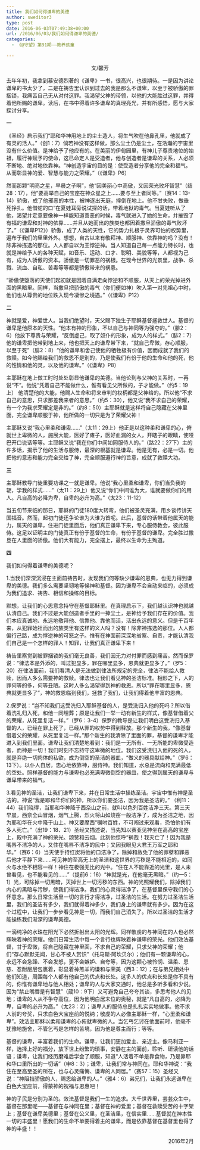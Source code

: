 ```yaml
---
title: 我们如何得谦卑的美德
author: sweditor3
type: post
date: 2016-06-03T07:49:38+00:00
url: /2016/06/03/我们如何得谦卑的美德/
categories:
  - 《@守望》第91期——教养孩童

---
```

<p style="text-align: center;">
  文/馨芳
</p>

去年年初，我拿到慕安德烈著的《谦卑》一书，很高兴，也很期待。一是因为讲论谦卑的书太少了，二是在祷告里认识到过去的我是那么不谦卑，以至于被骄傲的罪捆锁，我痛苦自己无从对付这罪。我渴望父神的带领，以他的大能胜过这罪，并得着他所赐的谦卑。读后，在书中得着许多谦卑的真理亮光，并有所感悟，愿与大家探讨分享。 

**一** 

《圣经》启示我们&ldquo;耶和华神用地上的尘土造人，将生气吹在他鼻孔里，他就成了有灵的活人。&rdquo;（创1：7）倘若神没有这样做，那么尘土仍是尘土，在浩瀚的宇宙里没有什么价值。是神给予了他应有的。在美丽的伊甸园里，有神儿子尊贵地位的始祖，履行神赋予的使命，这已命定人是受造者，他与创造者是谦卑的关系，人必须不断地、绝对地依靠神。&ldquo;神创造宇宙的目的是：使受造者分享他的完全和福气。从而彰显神的爱、智慧与能力之荣耀。&rdquo;（《谦卑》P6） 

然而那颗&ldquo;明亮之星，早晨之子啊&rdquo;，他&ldquo;因美丽心中高傲，又因荣光败坏智慧&rdquo;（结28：17），他&ldquo;要高举自己的宝座在神众星之上&hellip;&hellip;要与至上者同等。&rdquo;（赛14：13-14）骄傲，成了他邪恶的本性，被神逐出天庭，摔倒在地上。他不甘失败，做垂死挣扎。他借蛇的口&ldquo;在夏娃耳旁说试探的话，带着地狱的毒气。当夏娃听从了他，渴望并定意要像神一样能知道善恶的时候，毒气就进入了她的生命，并摧毁了有福的谦卑和对神的依靠&hellip;&hellip;并且从她而出的族类也都因着撒旦骄傲的毒气败坏了。&rdquo;（《谦卑P12》）骄傲，成了人类的天性，它的势力扎根于灵界可怕的权势里，遍布于我们的里里外外。想想，自古以来有敬拜神、顺服神、依靠神的吗？没有！除非神拣选的那位。人人都自以为王悖逆神。当人知道自己每一点能力特长时，也就是神给予人的各种天赋，如音乐、运动、口才、聪明、美貌等等，人都视为己有，成为人骄傲的资本。骄傲是一切罪恶的祸根。在现今世界的光景里，战争、杀戮、流血、自私、苦毒等等都是骄傲带来的祸患。 

&ldquo;骄傲使堕落的天使们起初就是因着自满走向悖逆和不顺服，从天上的荣光掉进外面的黑暗里。同样，当撒旦把骄傲的毒气（你们便如神）吹入第一对先祖心中时，他们也从尊贵的地位跌入现今凄惨之境遇。&rdquo;（《谦卑》P12） 

**二** 

神就是爱，神爱世人。当我们绝望时，天父赐下独生子耶稣基督拯救世人。基督的谦卑是他原本的天性。&ldquo;他本有神的形象，不以自己与神同等为强夺的。&rdquo;（腓2：6）他放下尊贵与荣耀，&ldquo;反倒虚己，取了奴仆的形象，成为人的样式。&rdquo;（腓2：7）他的谦卑把他带到地上来，他也把天上的谦卑带下来，&ldquo;就自己卑微，存心顺服，以至于死&rdquo;（腓2：8）&ldquo;他的谦卑和舍己使他的牺牲极有价值，因而成就了我们的救赎。如今他赐给我们的救恩不是别的，乃是使我们有份于他的生命和他的死，他的性情和他的灵，以及他的谦卑。&rdquo;（《谦卑》P8） 

主耶稣在地上做工时时处处彰显他谦卑的美德。当他论到与父神的关系时，一再说&ldquo;不&rdquo;。他说&ldquo;凭着自己不能做什么，惟有看见父所做的，子才能做。&rdquo;（约5：19上） 他清楚他的大能，他赐人生命和将来审判的权柄都是父神给的。所以他&ldquo;不求自己的意思，只求那差我来者的意思。&rdquo;（约5：30），他又说&ldquo;我不求自己的荣耀，有一个为我求荣耀定是非的。&rdquo;（约8：50）主耶稣就是这样将自己隐藏在父神里面，完全谦卑顺服于神，他所做的一切只是为了荣耀父神！ 

主耶稣又说&ldquo;我心里柔和谦卑&hellip;&hellip;&rdquo;（太11：29上）他正是以这种柔和谦卑的心，俯就世上卑微的人，施展大能，医好了瘫子，医好血漏的女人，开瞎子的眼睛，使哑巴开口说话等等。主耶稣又说&ldquo;我在你们中间如同服侍人的。&rdquo;（路22：27下）主的许多话，揭示了他的生活与服侍，最深的根基就是谦卑。他是无有，必是一切。他把他的意志和能力完全交给了神，完全顺服遵行神的旨意，成就了救赎大功。 

**三** 

主耶稣教导门徒重要功课之一就是谦卑。他说&ldquo;我心里柔和谦卑，你们当负我的轭，学我的样式&hellip;&hellip;&rdquo;（太11：29上）他又说&ldquo;你们中间谁为大，谁就要做你们的用人。凡自高的必降为卑，自卑的必升为高。&rdquo;（太23：11-12） 

当五旬节来临的那日，耶稣的门徒180度大转弯，他们被圣灵充满，用乡谈传讲天国福音。然而，起初门徒还争论谁为大谁为首呢。此后，基督的话带着他属天的能力，属天的谦卑，住进门徒里面后，他们真正谦卑下来，专心服侍教会，彼此服侍。这足以证明主的门徒真正有份于基督的生命，有份于基督的谦卑。完全胜过撒旦在人里面的骄傲。他们大有能力，完全摆上，最终以生命为主殉道。 

**四** 

我们如何得着谦卑的美德呢？ 

1.当我们深深沉浸在主面前祷告时，发现我们何等缺少谦卑的恩典，也无力得到谦卑的美德。我们多么需要坚韧地等候神和基督。因为谦卑不会自动来临的，必须成为我们追求、祷告、相信和操练的目标。 

默想，让我们的心思意念持守在基督耶稣里。在真理启示下，我们越认识神也就越认清自己。我们不过是大能创造者手里的一捧尘土，是神给予我们存在的价值。我们本应真诚地、永远地敬拜他、信靠他、靠他而活，活出永远的意义。但是千百年来，从犯罪始祖而出的族类里有这样的义人吗？没有！除非神拣选的那位。人人都偏行己路，成为悖逆神的可怒之子。惟有在神面前深深地省察、自责，才能认清我们自己是一个怎样的罪人！知罪，让我们真正谦卑下来！ 

祷告里察觉到被罪捆锁的我们毫无良善，我们因无力对付罪而感到痛苦。然而保罗说：&ldquo;律法本是外添的，叫过犯显多，罪在哪里显多，恩典就更显多了。&rdquo;（罗5：20）在律法面前，我们看清人是无法做到律法所规定的完全，律法不能给人救赎，因而人多么需要神的救赎。律法也让我们看见神的圣洁标准。相形之下，人的罪何等的多，何等丑陋。这时人多么渴望得到神的救恩。所以&ldquo;罪在哪里显多，恩典就更显多了&rdquo;，神的救恩临到我们，拯救了我们，让我们得着他丰富的恩典。 

2.保罗说：&ldquo;岂不知我们这受洗归入耶稣基督的人，是受洗归入他的死吗？所以借着洗礼归入死，和他一同埋葬；原是让我们一举一动有新生的样式，像基督借着父的荣耀，从死里复活一样。&rdquo;（罗6：3-4）保罗的教导是让我们明白这受洗归入基督的人，已经在罪上死了，已经从罪的权势中得到释放。那个新生的我，&ldquo;像基督借着父的荣耀，从死里复活一样。&rdquo;那个新生的我清除了里面的罪，基督的谦卑才能进入到我们里面。谦卑让我们清楚地看到：我们是一无所有、一无所能的卑微受造者，而神是一切！我们时刻不忘持守这卑微的地位。我们这受洗归入他的死的人，就是弃绝一切肉体的私欲，成为倒空的圣洁的器皿，&ldquo;做义的器具献给神。&rdquo;（罗6：13下）。以仆人自居，忠心地依靠神，服侍神。我们知道，水总是流向和充满最低的空处。照样基督的能力与谦卑也必充满卑微倒空的器皿，使之得到属天的谦卑与谦卑带来的福气。 

3.看见神的圣洁，让我们谦卑下来，并在日常生活中操练圣洁。宇宙中惟有神是圣洁的。神说&ldquo;我是耶和华你们的神，所以你们要圣洁，因为我是圣洁的。&rdquo; （利11：44）我们晓得，当耶和华神降于西奈山之前，就叫以色列百姓洁净三天。第三天早晨，西奈全山冒烟，烟气上腾，烈火将山如烧窑一般洁净了，成为圣洁之地，因为耶和华在火中降于山上。神又要摩西&ldquo;嘱咐百姓，不可闯过来观看，恐怕他们有多人死亡。&rdquo;（出19：18、21）圣经又描述说，当先知以赛亚见神坐在高高的宝座上，殿中充满了神的荣光、颂赞和云烟。此刻他惊呼&ldquo;祸哉！我灭亡了！因为我是嘴唇不洁净的人，又住在嘴唇不洁净的民中；又因我眼见大君王万军之耶和华。&rdquo;（赛6：6）当天使手持红炭将他的口洁净了，除掉和赦免了他的罪孽和罪恶后他才平静下来&hellip;&hellip;可见神的至高无上的圣洁和这世界的污秽是不能相近的，如同火与水绝不相容一样！神住在极强无比的光中。&ldquo;住在人不能靠近的光里，是人未曾看见，也不能看见的&hellip;&hellip;&rdquo;（提前6：16）&ldquo;神就是光，在他毫无黑暗。&rdquo;（约一5：1）光，可除掉一切黑暗，灭掉世上一切污秽的东西。神的光照耀我们，除掉我们内心的黑暗与污秽，使我们得洁净。我们的心灵得洁净了，在基督里保守我们的心怀意念。那么日常生活里一切的言行才得洁净，过圣洁的生活。在努力过圣洁生活里，我们的圣洁有多少，我们就得着神多少，我们身上的谦卑就有多少。因为在这个过程中，让我们一步步看见神是一切，而我们自己消失了。所以过圣洁的生活才能操练我们渐深的谦卑美德。 

一滴纯净的水珠在阳光下必然折射出太阳的光辉。同样敬虔的与神同在的人也必然辉映着神的荣耀。他们日常生活中每一个言行也辉映着神谦卑的荣光。他们效法基督，甘于卑微，将自己隐藏在神里面，不求自己的荣耀，只求父神的荣耀；他们&ldquo;存心默默无闻，甘心不被人赏识&rdquo;（托马斯&middot;阿坎贝尔）；他们有一颗谦卑的心，永远不会急躁、不会发怒，更不会嫉妒、自夸等，因为这颗心被怜悯、温柔、恩慈、忍耐层层包裹着，彰显着神羔羊的谦和与荣美（西3：12）；在与弟兄相处中他们知道，周围每个人都有他自己的优点和长处。这多人的优点和长处是你不具有的，你惟有谦卑地与他人相处；谦卑的人与大家交通时，他总是多听多看和少说。因为&ldquo;禁止嘴唇是有智慧&rdquo;（箴10：9下）又可避免自己夸夸其谈，多思考他人的见地；谦卑的人从不争夺高位，因为他明白居末位的奥秘，就是&ldquo;凡自高的，必降为卑，自卑的必升为高。&rdquo;（太23：2）；谦卑人的服侍总是扎扎实实地做事。他不求人前的夸奖，只求白色大宝座前的悦纳；敬虔的人必像主耶稣一样，&ldquo;心里柔和谦卑&rdquo;。效法主耶稣以柔和谦卑的心俯就卑微的人。当乞丐乞讨在他面前时，他毫不犹豫地施舍，不管乞丐是怎样的苦境，因为他是尊主而行；等等。 

基督的谦卑，丰富着我们的生命。谦卑，让我们更加爱主、亲近主。像马利亚一样，选择上好的福分，放下世上纷繁的琐事，安静在主的面前，聆听、研读他的话语；谦卑，让我们经历磨难后学会了顺服，知道&ldquo;人活着不单是靠食物，乃是靠耶和华口里所出的一切话&rdquo;（申8：3）；谦卑，让我们常与神同在。耶和华神说：&ldquo;我住在至高至圣的所在，也与心灵痛悔、谦卑的人同居。&rdquo;（赛57：15）圣经又说：&ldquo;神阻挡骄傲的人，赐恩给谦卑的人。&rdquo;（雅4：6）弟兄们，让我们永远谦卑在白色大宝座前，得蒙神的祝福与恩惠吧！ 

神的子民是分别为圣的。效法基督是我们一生的追求。大千世界里，芸芸众生中，基督在那里呢&mdash;&mdash;基督在与神同在里；基督在神的爱里；基督在救赎受苦的十字架上；基督在谦卑美德里；基督在公义里，在圣洁里，在信实里&hellip;&hellip;基督就在神本性一切的丰盛里！愿我们的生命不单要得着主的谦卑，而是依靠基督在基督里也得了神的丰盛！！ 

<p style="text-align: right;">
  2016年2月<br /> &nbsp;
</p>